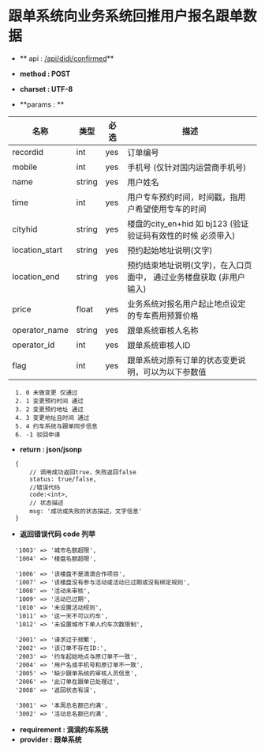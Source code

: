 
# 跟单系统向业务系统回推用户报名跟单数据


* ** api : [/api/didi/confirmed](/api/didi/confirmed)** 

* **method : POST**

* **charset : UTF-8**

* **params : **

| 名称|类型| 必选 | 描述|
| -- | -- | -- | -- |
|recordid |int|yes|订单编号
|mobile|int|yes| 手机号 (仅针对国内运营商手机号) |
|name |string|yes|用户姓名|
|time|int|yes|用户专车预约时间，时间戳，指用户希望使用专车的时间|
|cityhid|string|yes|楼盘的city_en+hid 如 bj123 (验证验证码有效性的时候 必须带入)|
|location_start|string|yes|预约起始地址说明(文字)|
|location_end|string|yes|预约结束地址说明(文字)，在入口页面中， 通过业务楼盘获取 (非用户输入)|
|price|float|yes|业务系统对报名用户起止地点设定的专车费用预算价格|
|operator_name|string|yes| 跟单系统审核人名称|
|operator_id|int|yes| 跟单系统审核人ID|
|flag |int|yes|跟单系统对原有订单的状态变更说明，可以为以下参数值|
    
      1. 0 未做变更 仅通过
      2. 1 变更预约时间 通过
      3. 2 变更预约地址 通过
      4. 3 变更地址且时间 通过
      5. 4 约车系统与跟单同步信息
      6. -1 驳回申请
* **return : json/jsonp**

```
  {
      // 调⽤成功返回true，失败返回false
      status: true/false,
      //错误代码
      code:<int>,
      // 状态描述
      msg: '成功或失败的状态描述，⽂字信息'
  }
```
* **返回错误代码 code 列举**

```
  '1003' => '城市名额超限',
  '1004' => '楼盘名额超限',

  '1006' => '该楼盘不是滴滴合作项目',
  '1007' => '该楼盘没有参与活动或活动已过期或没有绑定规则',
  '1008' => '活动未审核',
  '1009' => '活动已过期',
  '1010' => '未设置活动规则',
  '1011' => '这一天不可以约车',
  '1012' => '未设置城市下单人约车次数限制',

  '2001' => '请求过于频繁',
  '2002' => '该订单不存在ID:',
  '2003' => '约车起始地点与原订单不一致',
  '2004' => '用户名或手机号和原订单不一致',
  '2005' => '缺少跟单系统的审核人员信息',
  '2006' => '此订单在跟单已处理过',
  '2008' => '返回状态有误',    

  '3001' => '本周总名额已约满',
  '3002' => '活动总名额已约满',
```


* **requirement : 滴滴约车系统**
* **provider : 跟单系统**
